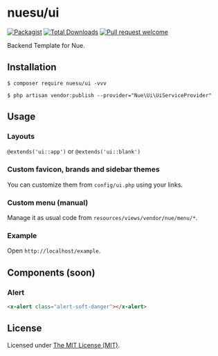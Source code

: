 nuesu/ui
========

[![Packagist](https://img.shields.io/packagist/l/nuesu/ui.svg?maxAge=2592000)](https://packagist.org/packages/nuesu/ui)
[![Total Downloads](https://img.shields.io/packagist/dt/nuesu/ui.svg?style=flat-square)](https://packagist.org/packages/nuesu/ui)
[![Pull request welcome](https://img.shields.io/badge/pr-welcome-green.svg?style=flat-square)]()

Backend Template for Nue.

## Installation

```
$ composer require nuesu/ui -vvv

$ php artisan vendor:publish --provider="Nue\Ui\UiServiceProvider"
```

## Usage

### Layouts
`@extends('ui::app')` or `@extends('ui::blank')`

### Custom favicon, brands and sidebar themes
You can customize them from `config/ui.php` using your links.

### Custom menu (manual)
Manage it as usual code from `resources/views/vendor/nue/menu/*`.

### Example

Open `http://localhost/example`.

## Components (soon)

### Alert
```html
<x-alert class="alert-soft-danger"></x-alert>
```

License
------------
Licensed under [The MIT License (MIT)](LICENSE).